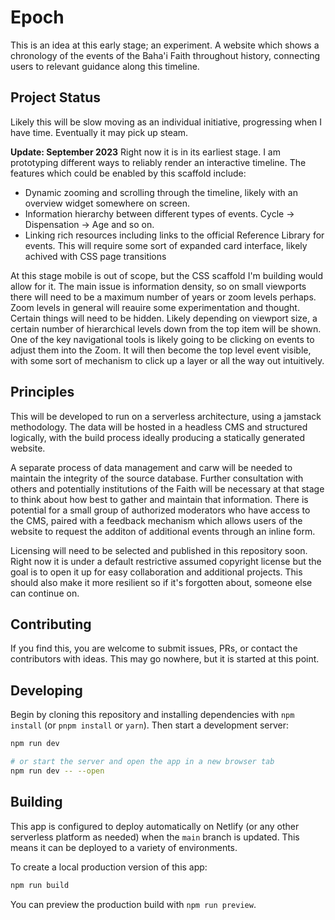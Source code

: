 # Epoch
This is an idea at this early stage; an experiment. A website which shows a chronology of the events of the Baha'i Faith throughout history, connecting users to relevant guidance along this timeline.

## Project Status
Likely this will be slow moving as an individual initiative, progressing when I have time. Eventually it may pick up steam. 

**Update: September 2023**
Right now it is in its earliest stage. I am prototyping different ways to reliably render an interactive timeline. The features which could be enabled by this scaffold include:
- Dynamic zooming and scrolling through the timeline, likely with an overview widget somewhere on screen. 
- Information hierarchy between different types of events. Cycle -> Dispensation -> Age and so on. 
- Linking rich resources including links to the official Reference Library for events. This will require some sort of expanded card interface, likely achived with CSS page transitions

At this stage mobile is out of scope, but the CSS scaffold I'm building would allow for it. The main issue is information density, so on small viewports there will need to be a maximum number of years or zoom levels perhaps. Zoom levels in general will reauire some experimentation and thought. Certain things will need to be hidden. Likely depending on viewport size, a certain number of hierarchical levels down from the top item will be shown. One of the key navigational tools is likely going to be clicking on events to adjust them into the Zoom. It will then become the top level event visible, with some sort of mechanism  to click up a layer or all the way out intuitively. 

## Principles
This will be developed to run on a serverless architecture, using a jamstack methodology. The data will be hosted in a headless CMS and structured logically, with the build process ideally producing a statically generated website.

A separate  process of data management and carw will be needed to maintain the integrity of the source database. Further consultation with others and potentially institutions of the Faith will be necessary at that stage to think about how best to gather and maintain that information. There is potential for a small group of authorized moderators who have access to the CMS, paired with a feedback mechanism which allows users of the website to request the additon of additional events through an inline form. 

Licensing will need to be selected and published in this repository soon. Right now it is under a default restrictive assumed copyright license but the goal is to open it up for easy collaboration and additional projects. This should also make it more resilient so if it's forgotten about, someone else can continue on. 

## Contributing
If you find this, you are welcome to submit issues, PRs, or contact the contributors with ideas. This may go nowhere, but it is started at this point.

## Developing

Begin by cloning this repository and installing dependencies with `npm install` (or `pnpm install` or `yarn`). Then start a development server:

```bash
npm run dev

# or start the server and open the app in a new browser tab
npm run dev -- --open
```

## Building

This app is configured to deploy automatically on Netlify (or any other serverless platform as needed) when the `main` branch is updated. This means it can be deployed to a variety of environments. 

To create a local production version of this app:

```bash
npm run build
```

You can preview the production build with `npm run preview`.